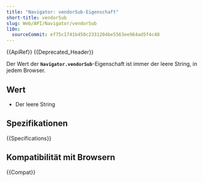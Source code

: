 ```yaml
---
title: "Navigator: vendorSub-Eigenschaft"
short-title: vendorSub
slug: Web/API/Navigator/vendorSub
l10n:
  sourceCommit: ef75c1741b450c2331204be5563ee964ad5f4c48
---
```


{{ApiRef}} {{Deprecated_Header}}

Der Wert der **`Navigator.vendorSub`**-Eigenschaft ist immer
der leere String, in jedem Browser.

## Wert

- Der leere String

## Spezifikationen

{{Specifications}}

## Kompatibilität mit Browsern

{{Compat}}

